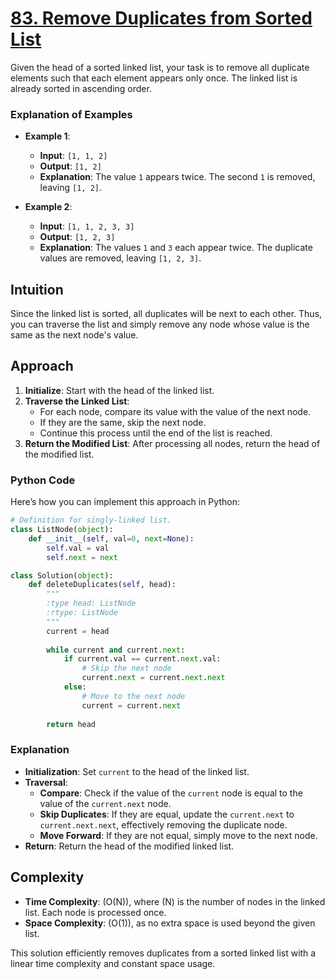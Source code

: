 # [83. Remove Duplicates from Sorted List](https://leetcode.com/problems/remove-duplicates-from-sorted-list/description/)

Given the head of a sorted linked list, your task is to remove all duplicate elements such that each element appears only once. The linked list is already sorted in ascending order.

### Explanation of Examples

- **Example 1**:
  - **Input**: `[1, 1, 2]`
  - **Output**: `[1, 2]`
  - **Explanation**: The value `1` appears twice. The second `1` is removed, leaving `[1, 2]`.

- **Example 2**:
  - **Input**: `[1, 1, 2, 3, 3]`
  - **Output**: `[1, 2, 3]`
  - **Explanation**: The values `1` and `3` each appear twice. The duplicate values are removed, leaving `[1, 2, 3]`.


## Intuition

Since the linked list is sorted, all duplicates will be next to each other. Thus, you can traverse the list and simply remove any node whose value is the same as the next node's value.

## Approach

1. **Initialize**: Start with the head of the linked list.
2. **Traverse the Linked List**:
   - For each node, compare its value with the value of the next node.
   - If they are the same, skip the next node.
   - Continue this process until the end of the list is reached.
3. **Return the Modified List**: After processing all nodes, return the head of the modified list.

### Python Code

Here’s how you can implement this approach in Python:

```python
# Definition for singly-linked list.
class ListNode(object):
    def __init__(self, val=0, next=None):
        self.val = val
        self.next = next

class Solution(object):
    def deleteDuplicates(self, head):
        """
        :type head: ListNode
        :rtype: ListNode
        """
        current = head
        
        while current and current.next:
            if current.val == current.next.val:
                # Skip the next node
                current.next = current.next.next
            else:
                # Move to the next node
                current = current.next
        
        return head
```

### Explanation

- **Initialization**: Set `current` to the head of the linked list.
- **Traversal**:
  - **Compare**: Check if the value of the `current` node is equal to the value of the `current.next` node.
  - **Skip Duplicates**: If they are equal, update the `current.next` to `current.next.next`, effectively removing the duplicate node.
  - **Move Forward**: If they are not equal, simply move to the next node.
- **Return**: Return the head of the modified linked list.

## Complexity

- **Time Complexity**: \(O(N)\), where \(N\) is the number of nodes in the linked list. Each node is processed once.
- **Space Complexity**: \(O(1)\), as no extra space is used beyond the given list.

This solution efficiently removes duplicates from a sorted linked list with a linear time complexity and constant space usage.
